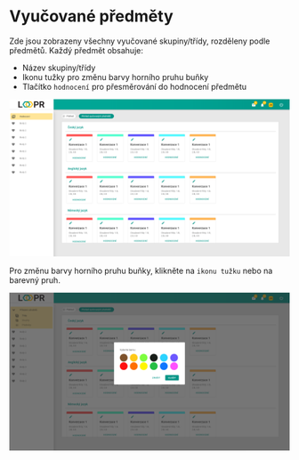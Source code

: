 # Vyučované předměty
Zde jsou zobrazeny všechny vyučované skupiny/třídy, rozděleny podle předmětů.
Každý předmět obsahuje: 
* Název skupiny/třídy
* Ikonu tužky pro změnu barvy horního pruhu buňky
* Tlačítko `hodnocení` pro přesměrování do hodnocení předmětu  

![](images/grading-overview.png)

Pro změnu barvy horního pruhu buňky, klikněte na `ikonu tužku` nebo na barevný pruh.  

![](images/grading-overview-colors.png)

